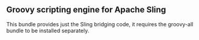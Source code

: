 Groovy scripting engine for Apache Sling
----------------------------------------

This bundle provides just the Sling bridging code, it requires the groovy-all bundle
to be installed separately.
